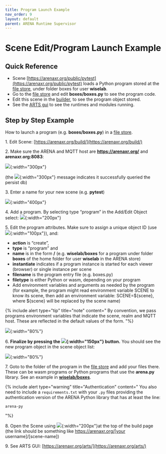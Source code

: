 ```yaml
---
title: Program Launch Example
nav_order: 9
layout: default
parent: ARENA Runtime Supervisor
---
```


# Scene Edit/Program Launch Example

## Quick Reference

* Scene [https://arenaxr.org/public/pytest](https://arenaxr.org/public/pytest) loads a Python program stored at the [file store](https://arenaxr.org/files), under folder boxes for user **wiselab**.
* Go to the [file store](https://arenaxr.org/files) and edit **boxes/boxes.py** to see the program code.
* Edit this scene in the [builder](https://arenaxr.org/build/), to see the program object stored.
* See the [ARTS gui](https://arenaxr.org/arts/) to see the runtimes and modules running.

## Step by Step Example

How to launch a program (e.g. **boxes/boxes.py**) in a [file store](https://arenaxr.org/files).

1\. Edit Scene: [https://arenaxr.org/build/](https://arenaxr.org/build/)

2\. Make sure the ARENA and MQTT host are **https://arenaxr.org/** and **arenaxr.org:8083**:

![](../../assets/img/arts-program/image4.png){:width="300px"}

(the ![](../../assets/img/arts-program/image5.png){:width="300px"} message indicates it successfully queried the persist db)

3\. Enter a name for your new scene (e.g. **pytest**)

![](../../assets/img/arts-program/image2.png){:width="400px"}

4\. Add a program. By selecting type “program” in the Add/Edit Object select:
![](../../assets/img/arts-program/image7.png){:width="200px"}

5\. Edit the program attributes. Make sure to assign a unique object ID (use ![](../../assets/img/arts-program/image8.png){:width="100px"}), and:

- **action** is “create”,
- **type** is “program” and
- **name** is in the form **<username in the arena store>/<folder in the ARENA store>** (e.g. **wiselab/boxes** for a program under folder **boxes** of the home folder for user **wiselab** in the ARENA store)
- **instantiate** indicates if a program instance is started for each viewer (browser) or single instance per scene
- **filename** is the program entry file (e.g. boxes.py)
- **filetype** is either Python or wasm, depending on your program
- Add environment variables and arguments as needed by the program (for example, the program might read environment variable SCENE to know its scene, then add an environment variable: SCENE=${scene}, where ${scene} will be replaced by the scene name)

{% include alert type="tip" title="note" content="
By convention, we pass programs environment variables that indicate the scene, realm and MQTT host. These are reflected in the default values of the form.
"%}

![](../../assets/img/arts-program/image6.png){:width="80%"}

6\. **Finalize by pressing the ![](../../assets/img/arts-program/image1.png){:width="150px"} button.** You should see the new program object in the scene object list:

![](../../assets/img/arts-program/image3.png){:width="80%"}

7\. Goto to the folder of the program in the [file store](https://arenaxr.org/files) and add your files there. These can be wasm programs or Python programs that use the **arena.py** library. See an example in **[wiselab/boxes](https://arenaxr.org/storemng/share/1KoiGaWq)**.

{% include alert type="warning" title="Authentication" content="
You also need to include a `requirements.txt` with your `.py` files providing the authentication version of the ARENA Python library that has at least the line:
```
arena-py
```
"%}

8\. Open the Scene using ![](../../assets/img/arts-program/image9.png){:width="200px"}at the top of the build page (the link should be something like https://arenaxr.org/[your username]/\[scene-name\])

9\. See ARTS GUI: [https://arenaxr.org/arts/](https://arenaxr.org/arts/)
